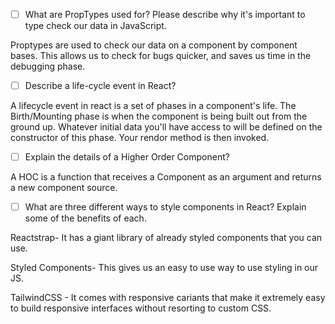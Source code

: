 - [ ] What are PropTypes used for? Please describe why it's important to type check our data in JavaScript.

Proptypes are used to check our data on a component by component bases. This allows us to check for bugs quicker, and saves us time in the debugging phase.

- [ ] Describe a life-cycle event in React?

A lifecycle event in react is a set of phases in a component's life. The Birth/Mounting phase is when the component is being built out from the ground up. Whatever initial data you'll have access to will be defined on the constructor of this phase. Your rendor method is then invoked.

- [ ] Explain the details of a Higher Order Component?

A HOC is a function that receives a Component as an argument and returns a new component source.

- [ ] What are three different ways to style components in React? Explain some of the benefits of each.

Reactstrap- It has a giant library of already styled components that you can use.

Styled Components- This gives us an easy to use way to use styling in our JS.

TailwindCSS - It comes with responsive cariants that make it extremely easy to build responsive interfaces without resorting to custom CSS.

